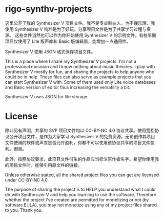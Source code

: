 # rigo-synthv-projects

这里公开了我的 Synthesizer V 项目文件。我不是专业制曲人，也不懂乐理，我使用 Synthesizer V 纯粹是为了好玩。分享项目文件是为了共享学习过程与资源。
这些文件当然也可以作为你开始使用 Synthesizer V 的示例文件。有些早期项目仅使用了 Lite 版声库和 Basic 版编辑器，能增加一点通用性。

Synthesizer V 使用 JSON 格式保存项目文件。

This is a place where I share my Synthesizer V projects. I'm not a professional musician and I know nothing about music theories.
I play with Synthesizer V mostly for fun, and sharing the projects to help anyone who could be in help.
These files can also serve as example projects that you can start Synthesizer V with. Some of them used only Lite voice databases and Basic version of editor thus increasing the versatility a bit.

Synthesizer V uses JSON for file storage.

# License

除非另有声明，共享的 SVP 项目文件均以 CC-BY-NC 4.0 协议共享。使用宽松协议公开项目文件，是作为大家学习 Synthesiver V 的免费资源。无论创作其项目文件使用的软件或声库是否允许盈利，你都不可以使用该协议共享的项目文件盈利。谢谢。

此外，按照协议要求，此项目文件衍生的作品应当标注原作者名字。希望你使用我的项目文件时，能够引用原文件的链接。

Unless otherwise stated, all the shared project files you can get are licensed under CC-BY-NC 4.0.

The purpose of sharing the project is to HELP you understand what I could do with Synthesizer V and help you learning to use the software.
Therefore whether the project I've created are permitted for monetizing or not (by software EULA), you may not monetize using any of my project files shared to you.
Thank you.
